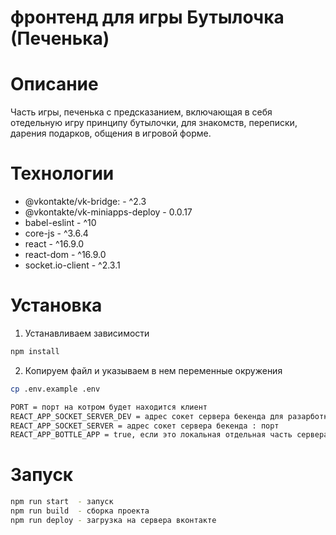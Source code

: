 # фронтенд для игры Бутылочка (Печенька)

# Описание

Часть игры, печенька с предсказанием, включающая в себя отедельную игру
принципу бутылочки, для знакомств, переписки, дарения подарков, общения
в игровой форме.

# Технологии

- @vkontakte/vk-bridge: - ^2.3
- @vkontakte/vk-miniapps-deploy - 0.0.17
- babel-eslint - ^10
- core-js - ^3.6.4
- react - ^16.9.0
- react-dom -  ^16.9.0
- socket.io-client - ^2.3.1

# Установка

1. Устанавливаем зависимости

```bash
npm install
```

2. Копируем файл и указываем в нем переменные окружения

```bash
cp .env.example .env
```

```bash
PORT = порт на котром будет находится клиент
REACT_APP_SOCKET_SERVER_DEV = адрес сокет сервера бекенда для разарботки (localhost) : порт
REACT_APP_SOCKET_SERVER = адрес сокет сервера бекенда : порт
REACT_APP_BOTTLE_APP = true, если это локальная отдельная часть сервера
```

# Запуск

```bash
npm run start  - запуск
npm run build  - сборка проекта
npm run deploy - загрузка на сервера вконтакте
```